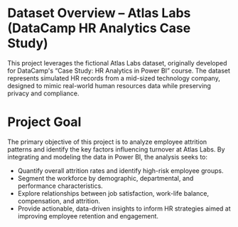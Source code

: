 # Dataset Overview – Atlas Labs (DataCamp HR Analytics Case Study)
This project leverages the fictional Atlas Labs dataset, originally developed for DataCamp's “Case Study: HR Analytics in Power BI” course. The dataset represents simulated HR records from a mid-sized technology company, designed to mimic real-world human resources data while preserving privacy and compliance.

# Project Goal
The primary objective of this project is to analyze employee attrition patterns and identify the key factors influencing turnover at Atlas Labs. By integrating and modeling the data in Power BI, the analysis seeks to:
- Quantify overall attrition rates and identify high-risk employee groups.
- Segment the workforce by demographic, departmental, and performance characteristics.
- Explore relationships between job satisfaction, work-life balance, compensation, and attrition.
- Provide actionable, data-driven insights to inform HR strategies aimed at improving employee retention and engagement.

